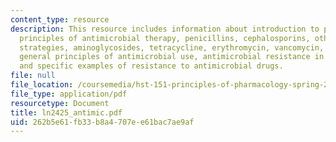 ```yaml
---
content_type: resource
description: This resource includes information about introduction to pharmacologic
  principles of antimicrobial therapy, penicillins, cephalosporins, other beta-lactam
  strategies, aminoglycosides, tetracycline, erythromycin, vancomycin, fluoroquinolones,
  general principles of antimicrobial use, antimicrobial resistance in the new millennium
  and specific examples of resistance to antimicrobial drugs.
file: null
file_location: /coursemedia/hst-151-principles-of-pharmacology-spring-2005/262b5e61fb33b8a4707ee61bac7ae9af_ln2425_antimic.pdf
file_type: application/pdf
resourcetype: Document
title: ln2425_antimic.pdf
uid: 262b5e61-fb33-b8a4-707e-e61bac7ae9af
---
```

